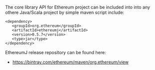 
The core library API for Ethereum project can be included
into into any othere Java/Scala project by simple maven 
script include: 

```
<dependency>
   <groupId>org.ethereum</groupId>
   <artifactId>ethereumj</artifactId>
   <version>0.5.7</version>
   <type>jar</type>
</dependency>
```


EthereumJ release repository can be found here: 
 * https://bintray.com/ethereum/maven/org.ethereum/view
